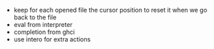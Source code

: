 - keep for each opened file the cursor position to reset it when we go back to the file
- eval from interpreter
- completion from ghci
- use intero for extra actions